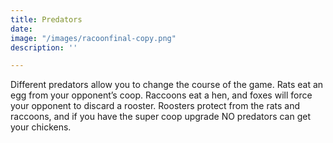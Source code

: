 ```yaml
---
title: Predators
date: 
image: "/images/racoonfinal-copy.png"
description: ''

---
```

Different predators allow you to change the course of the game. Rats eat an egg from your opponent’s coop. Raccoons eat a hen, and foxes will force your opponent to discard a rooster. Roosters protect from the rats and raccoons, and if you have the super coop upgrade NO predators can get your chickens.